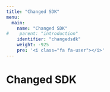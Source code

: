 ```yaml
---
title: "Changed SDK"
menu:
  main:
    name: "Changed SDK"
#    parent: "introduction"
    identifier: "changedsdk"
    weight: -925
    pre: '<i class="fa fa-user"></i>'
---
```


# Changed SDK